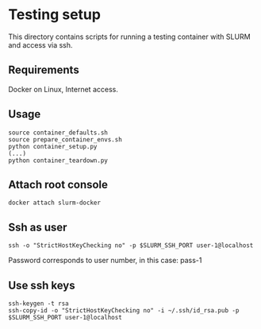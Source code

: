 # Testing setup

This directory contains scripts for running a testing container with SLURM and
access via ssh.

## Requirements

Docker on Linux, Internet access.

## Usage

```
source container_defaults.sh
source prepare_container_envs.sh
python container_setup.py
(...)
python container_teardown.py
```

## Attach root console

```
docker attach slurm-docker
```

## Ssh as user

```
ssh -o "StrictHostKeyChecking no" -p $SLURM_SSH_PORT user-1@localhost
```

Password corresponds to user number, in this case: pass-1

## Use ssh keys

```
ssh-keygen -t rsa
ssh-copy-id -o "StrictHostKeyChecking no" -i ~/.ssh/id_rsa.pub -p $SLURM_SSH_PORT user-1@localhost
```
